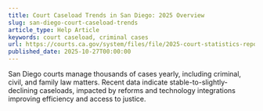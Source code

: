 ```yaml
---
title: Court Caseload Trends in San Diego: 2025 Overview
slug: san-diego-court-caseload-trends
article_type: Help Article
keywords: court caseload, criminal cases
url: https://courts.ca.gov/system/files/file/2025-court-statistics-report.pdf
published_date: 2025-10-27T00:00:00
---
```


San Diego courts manage thousands of cases yearly, including criminal, civil, and family law matters. Recent data indicate stable-to-slightly-declining caseloads, impacted by reforms and technology integrations improving efficiency and access to justice.